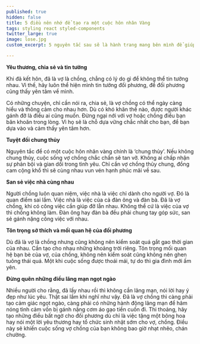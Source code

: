 ```yaml
---
published: true
hidden: false
title: 5 điều nên nhớ để tạo ra một cuộc hôn nhân Vàng
tags: styling react styled-components
twitter_large: true
image: lose.jpg
custom_excerpt: 5 nguyên tắc sau sẽ là hành trang mang bên mình để giúp bạn luôn có một cuộc hôn nhân hạnh phúc.

---
```


**Yêu thương, chia sẻ và tin tưởng**

Khi đã kết hôn, đã là vợ là chồng, chẳng có lý do gì để không thể tin tưởng nhau. Vì thế, hãy luôn thể hiện mình tin tưởng đối phương, để đối phương cũng thấy yên tâm về mình.

Có những chuyện, chỉ cần nói ra, chia sẻ, là vợ chồng có thể ngày càng hiểu và thông cảm cho nhau hơn. Dù có khó khăn thế nào, được người khác gánh đỡ là điều ai cũng muốn. Đừng ngại nới với vợ hoặc chồng điều bạn băn khoăn trong lòng. Vì họ sẽ là chỗ dựa vững chắc nhất cho bạn, để bạn dựa vào và cảm thấy yên tâm hơn.

**Tuyệt đối chung thủy**

Nguyên tắc để có một cuộc hôn nhân vàng chính là ‘chung thủy’. Nếu không chung thủy, cuộc sống vợ chồng chắc chắn sẽ tan vỡ. Không ai chấp nhận sự phản bội và gian dối trong tình yêu. Chỉ cần vợ chồng thủy chung, đồng cam cộng khổ thì sẽ cùng nhau vun vén hạnh phúc mãi về sau.

**San sẻ việc nhà cùng nhau**

Người chồng luôn quan niệm, việc nhà là việc chỉ dành cho người vợ. Đó là quan điểm sai lầm. Việc nhà là việc của cả đàn ông và đàn bà. Đã là vợ chồng, khi có công việc cần giúp đỡ lẫn nhau. Không thể cứ là việc của vợ thì chồng không làm. Đàn ông hay đàn bà đều phải chung tay góp sức, san sẻ gánh nặng công việc với nhau.

**Tôn trọng sở thích và mối quan hệ của đối phương**

Dù đã là vợ là chồng nhưng cũng không nên kiểm soát quá gắt gao thời gian của nhau. Cần tạo cho nhau những khoảng trời riêng. Tôn trọng mối quan hệ bạn bè của vợ, của chồng, không nên kiểm soát cũng không nên ghen tuông thái quá. Một khi cuộc sống được thoái mái, tự do thì gia đình mới ấm yên.

**Đừng quên những điều lãng mạn ngọt ngào**

Nhiều người cho rằng, đã lấy nhau rồi thì không cần lãng mạn, nói lời hay ý đẹp như lúc yêu. Thật sai lầm khi nghĩ như vậy. Đã là vợ chồng thì càng phải tạo cảm giác ngọt ngào, càng phải có những hành động lãng mạn để hâm nóng tình cảm vốn bị gánh nặng cơm áo gạo tiền cuốn đi. Thi thoảng, hãy tạo những điều bất ngờ cho đối phương dù chỉ là việc tặng một bông hoa hay nói một lời yêu thương hay tổ chức sinh nhật sớm cho vợ, chồng. Điều này sẽ khiến cuộc sống vợ chồng của bạn không bao giờ nhạt nhẽo, chán chường.